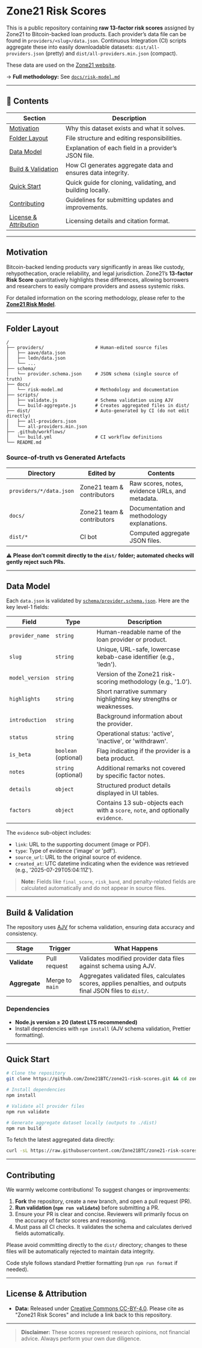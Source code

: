 # Zone21 Risk Scores

This is a public repository containing **raw 13-factor risk scores** assigned by Zone21 to Bitcoin-backed loan products. Each provider’s data file can be found in `providers/<slug>/data.json`. Continuous Integration (CI) scripts aggregate these into easily downloadable datasets: `dist/all-providers.json` (pretty) and `dist/all-providers.min.json` (compact).

These data are used on the [Zone21 website](https://www.zone21.com/).

→ **Full methodology:** See [`docs/risk-model.md`](docs/risk-model.md)

---

## 📑 Contents

| Section                                        | Description                                                 |
| ---------------------------------------------- | ----------------------------------------------------------- |
| [Motivation](#motivation)                      | Why this dataset exists and what it solves.                 |
| [Folder Layout](#folder-layout)                | File structure and editing responsibilities.                |
| [Data Model](#data-model)                      | Explanation of each field in a provider’s JSON file.        |
| [Build & Validation](#build--validation)       | How CI generates aggregate data and ensures data integrity. |
| [Quick Start](#quick-start)                    | Quick guide for cloning, validating, and building locally.  |
| [Contributing](#contributing)                  | Guidelines for submitting updates and improvements.         |
| [License & Attribution](#license--attribution) | Licensing details and citation format.                      |

---

## Motivation

Bitcoin-backed lending products vary significantly in areas like custody, rehypothecation, oracle reliability, and legal jurisdiction. Zone21’s **13-factor Risk Score** quantitatively highlights these differences, allowing borrowers and researchers to easily compare providers and assess systemic risks.

For detailed information on the scoring methodology, please refer to the [**Zone21 Risk Model**](docs/risk-model.md).

---

## Folder Layout

```
/
├── providers/                   # Human-edited source files
│   ├── aave/data.json
│   ├── ledn/data.json
│   └── ...
├── schema/
│   └── provider.schema.json     # JSON schema (single source of truth)
├── docs/
│   └── risk-model.md            # Methodology and documentation
├── scripts/
│   ├── validate.js              # Schema validation using AJV
│   └── build-aggregate.js       # Creates aggregated files in dist/
├── dist/                        # Auto-generated by CI (do not edit directly)
│   ├── all-providers.json
│   └── all-providers.min.json
├── .github/workflows/
│   └── build.yml                # CI workflow definitions
└── README.md
```

### Source-of-truth vs Generated Artefacts

| Directory               | Edited by                  | Contents                                        |
| ----------------------- | -------------------------- | ----------------------------------------------- |
| `providers/*/data.json` | Zone21 team & contributors | Raw scores, notes, evidence URLs, and metadata. |
| `docs/`                 | Zone21 team & contributors | Documentation and methodology explanations.     |
| `dist/*`                | CI bot                     | Computed aggregate JSON files.                  |

⚠️ **Please don't commit directly to the `dist/` folder; automated checks will gently reject such PRs.**

---

## Data Model

Each `data.json` is validated by [`schema/provider.schema.json`](./schema/provider.schema.json). Here are the key level-1 fields:

| Field           | Type                 | Description                                                                     |
| --------------- | -------------------- | ------------------------------------------------------------------------------- |
| `provider_name` | `string`             | Human-readable name of the loan provider or product.                            |
| `slug`          | `string`             | Unique, URL-safe, lowercase kebab-case identifier (e.g., 'ledn').               |
| `model_version` | `string`             | Version of the Zone21 risk-scoring methodology (e.g., '1.0').                   |
| `highlights`    | `string`             | Short narrative summary highlighting key strengths or weaknesses.               |
| `introduction`  | `string`             | Background information about the provider.                                      |
| `status`        | `string`             | Operational status: 'active', 'inactive', or 'withdrawn'.                       |
| `is_beta`       | `boolean` (optional) | Flag indicating if the provider is a beta product.                              |
| `notes`         | `string` (optional)  | Additional remarks not covered by specific factor notes.                        |
| `details`       | `object`             | Structured product details displayed in UI tables.                              |
| `factors`       | `object`             | Contains 13 sub-objects each with a `score`, `note`, and optionally `evidence`. |

The `evidence` sub-object includes:

- `link`: URL to the supporting document (image or PDF).
- `type`: Type of evidence ('image' or 'pdf').
- `source_url`: URL to the original source of evidence.
- `created_at`: UTC datetime indicating when the evidence was retrieved (e.g., '2025-07-29T05:04:11Z').

> **Note:** Fields like `final_score`, `risk_band`, and penalty-related fields are calculated automatically and do not appear in source files.

---

## Build & Validation

The repository uses [AJV](https://ajv.js.org/) for schema validation, ensuring data accuracy and consistency.

| Stage         | Trigger         | What Happens                                                                                               |
| ------------- | --------------- | ---------------------------------------------------------------------------------------------------------- |
| **Validate**  | Pull request    | Validates modified provider data files against schema using AJV.                                           |
| **Aggregate** | Merge to `main` | Aggregates validated files, calculates scores, applies penalties, and outputs final JSON files to `dist/`. |

### Dependencies

- **Node.js version ≥ 20 (latest LTS recommended)**
- Install dependencies with `npm install` (AJV schema validation, Prettier formatting).

---

## Quick Start

```bash
# Clone the repository
git clone https://github.com/Zone21BTC/zone21-risk-scores.git && cd zone21-risk-scores

# Install dependencies
npm install

# Validate all provider files
npm run validate

# Generate aggregate dataset locally (outputs to ./dist)
npm run build
```

To fetch the latest aggregated data directly:

```bash
curl -sL https://raw.githubusercontent.com/Zone21BTC/zone21-risk-scores/main/dist/all-providers.json | jq '.[0]'
```

---

## Contributing

We warmly welcome contributions! To suggest changes or improvements:

1. **Fork** the repository, create a new branch, and open a pull request (PR).
2. **Run validation (`npm run validate`)** before submitting a PR.
3. Ensure your PR is clear and concise. Reviewers will primarily focus on the accuracy of factor scores and reasoning.
4. Must pass all CI checks. It validates the schema and calculates derived fields automatically.

Please avoid committing directly to the `dist/` directory; changes to these files will be automatically rejected to maintain data integrity.

Code style follows standard Prettier formatting (run `npm run format` if needed).

---

## License & Attribution

- **Data:** Released under [Creative Commons CC-BY-4.0](https://creativecommons.org/licenses/by/4.0/). Please cite as "Zone21 Risk Scores" and include a link back to this repository.

---

> **Disclaimer:** These scores represent research opinions, not financial advice. Always perform your own due diligence.
